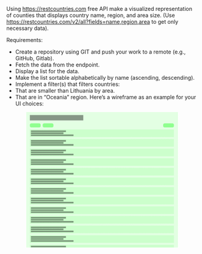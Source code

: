 Using https://restcountries.com free API make a visualized representation of counties that displays country name,
region, and area size. (Use https://restcountries.com/v2/all?fields=name,region,area to get only necessary data).


Requirements:


-  Create a repository using GIT and push your work to a remote (e.g., GitHub, Gitlab).
- Fetch the data from the endpoint.
-  Display a list for the data.
-  Make the list sortable alphabetically by name (ascending, descending).
-  Implement a filter(s) that filters countries:
- That are smaller than Lithuania by area.
- That are in “Oceania” region.
Here’s a wireframe as an example for your UI choices:
<div align="center">
    <img src="/screenshots/screen.png" width="400px"</img> 
</div>